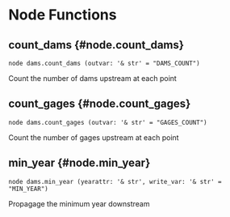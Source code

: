 # Node Functions
## count_dams {#node.count_dams}
```sig
node dams.count_dams (outvar: '& str' = "DAMS_COUNT")
```

Count the number of dams upstream at each point
## count_gages {#node.count_gages}
```sig
node dams.count_gages (outvar: '& str' = "GAGES_COUNT")
```

Count the number of gages upstream at each point
## min_year {#node.min_year}
```sig
node dams.min_year (yearattr: '& str', write_var: '& str' = "MIN_YEAR")
```

Propagage the minimum year downstream
